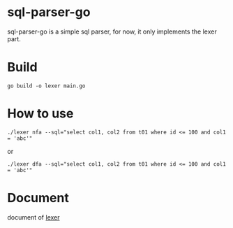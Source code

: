# sql-parser-go
sql-parser-go is a simple sql parser, for now, it only implements the lexer part.

# Build
```
go build -o lexer main.go
```

# How to use
```
./lexer nfa --sql="select col1, col2 from t01 where id <= 100 and col1 = 'abc'"
```
or
```
./lexer dfa --sql="select col1, col2 from t01 where id <= 100 and col1 = 'abc'"
```

# Document
document of [lexer](docs/lexer.md)
